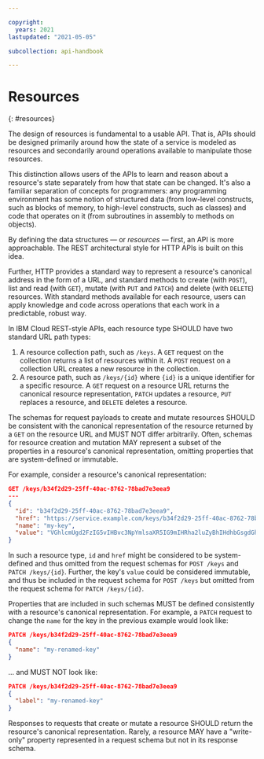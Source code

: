 ```yaml
---

copyright:
  years: 2021
lastupdated: "2021-05-05"

subcollection: api-handbook

---
```


# Resources
{: #resources}

The design of resources is fundamental to a usable API. That is, APIs should be designed primarily
around how the state of a service is modeled as resources and secondarily around operations
available to manipulate those resources.

This distinction allows users of the APIs to learn and reason about a resource's state separately
from how that state can be changed. It's also a familiar separation of concepts for programmers:
any programming environment has some notion of structured data (from low-level constructs, such as
blocks of memory, to high-level constructs, such as classes) and code that operates on it (from
subroutines in assembly to methods on objects).

By defining the data structures — or _resources_ — first, an API is more approachable. The REST
architectural style for HTTP APIs is built on this idea. 

Further, HTTP provides a standard way to represent a resource's canonical address in the form of a
URL, and standard methods to create (with `POST`), list and read (with `GET`), mutate (with `PUT`
and `PATCH`) and delete (with `DELETE`) resources. With standard methods available for each
resource, users can apply knowledge and code across operations that each work in a predictable,
robust way.

In IBM Cloud REST-style APIs, each resource type SHOULD have two standard URL path types:

1. A resource collection path, such as `/keys`. A `GET` request on the collection returns a list of
   resources within it. A `POST` request on a collection URL creates a new resource in the
   collection.
2. A resource path, such as `/keys/{id}` where `{id}` is a unique identifier for a specific
   resource. A `GET` request on a resource URL returns the canonical resource representation,
   `PATCH` updates a resource, `PUT` replaces a resource, and `DELETE` deletes a resource.

The schemas for request payloads to create and mutate resources SHOULD be consistent with the
canonical representation of the resource returned by a `GET` on the resource URL and MUST NOT differ
arbitrarily. Often, schemas for resource creation and mutation MAY represent a subset of the
properties in a resource's canonical representation, omitting properties that are system-defined or
immutable.

For example, consider a resource's canonical representation:

```json
GET /keys/b34f2d29-25ff-40ac-8762-78bad7e3eea9
---
{
  "id": "b34f2d29-25ff-40ac-8762-78bad7e3eea9",
  "href": "https://service.example.com/keys/b34f2d29-25ff-40ac-8762-78bad7e3eea9",
  "name": "my-key",
  "value": "VGhlcmUgd2FzIG5vIHBvc3NpYmlsaXR5IG9mIHRha2luZyBhIHdhbGsgdGhhdCBkYXkuIFdlIGhhZCBiZWVuIHdhbmRlcmluZywgaW5kZWVkLCBpbiB0aGUgbGVhZmxlc3Mgc2hydWJiZXJ5IGFuIGhvdXIgaW4gdGhlIG1vcm5pbmc7IGJ1dCBzaW5jZSBkaW5uZXIgKE1ycy4gUmVlZCwgd2hlbiB0aGVyZSB3YXMgbm8gY29tcGFueSwgZGluZWQgZWFybHkpIHRoZSBjb2xkIHdpbnRlciB3aW5kIGhhZCBicm91Z2h0IHdpdGggaXQgY2xvdWRzIHNvIHNvbWJyZSwgYW5kIGEgcmFpbiBzbyBwZW5ldHJhdGluZywgdGhhdCBmdXJ0aGVyIG91dGRvb3IgZXhlcmNpc2Ugd2FzIG5vdyBvdXQgb2YgdGhlIHF1ZXN0aW9uLg=="
}
```

In such a resource type, `id` and `href` might be considered to be system-defined and thus omitted
from the request schemas for `POST /keys` and `PATCH /keys/{id}`. Further, the key's `value` could
be considered immutable, and thus be included in the request schema for `POST /keys` but omitted
from the request schema for `PATCH /keys/{id}`.

Properties that are included in such schemas MUST be defined consistently with a resource's
canonical representation. For example, a `PATCH` request to change the `name` for the key in the
previous example would look like:

```json
PATCH /keys/b34f2d29-25ff-40ac-8762-78bad7e3eea9
{
  "name": "my-renamed-key"
}
```

... and MUST NOT look like:

```json
PATCH /keys/b34f2d29-25ff-40ac-8762-78bad7e3eea9
{
  "label": "my-renamed-key"
}
```

Responses to requests that create or mutate a resource SHOULD return the resource's canonical
representation. Rarely, a resource MAY have a "write-only" property represented in a request schema
but not in its response schema.
